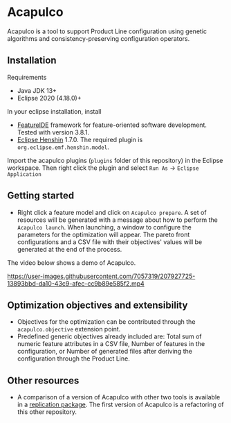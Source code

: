 # Acapulco
Acapulco is a tool to support Product Line configuration using genetic algorithms and consistency-preserving configuration operators.

## Installation
Requirements
- Java JDK 13+
- Eclipse 2020 (4.18.0)+

In your eclipse installation, install
- [FeatureIDE](https://featureide.github.io/) framework for feature-oriented software development. Tested with version 3.8.1.
- [Eclipse Henshin](https://www.eclipse.org/henshin/) 1.7.0. The required plugin is `org.eclipse.emf.henshin.model`.

Import the acapulco plugins (`plugins` folder of this repository) in the Eclipse workspace. Then right click the plugin and select `Run As` -> `Eclipse Application`

## Getting started
- Right click a feature model and click on `Acapulco prepare`. A set of resources will be generated with a message about how to perform the `Acapulco launch`. When launching, a window to configure the parameters for the optimization will appear. The pareto front configurations and a CSV file with their objectives' values will be generated at the end of the process.

The video below shows a demo of Acapulco.

https://user-images.githubusercontent.com/7057319/207927725-13893bbd-da10-43c9-afec-cc9b89e585f2.mp4

## Optimization objectives and extensibility
- Objectives for the optimization can be contributed through the `acapulco.objective` extension point.
- Predefined generic objectives already included are: Total sum of numeric feature attributes in a CSV file, Number of features in the configuration, or Number of generated files after deriving the configuration through the Product Line.

## Other resources
- A comparison of a version of Acapulco with other two tools is available in a [replication package](https://github.com/acapulco-spl/acapulco_replication_package). The first version of Acapulco is a refactoring of this other repository.
